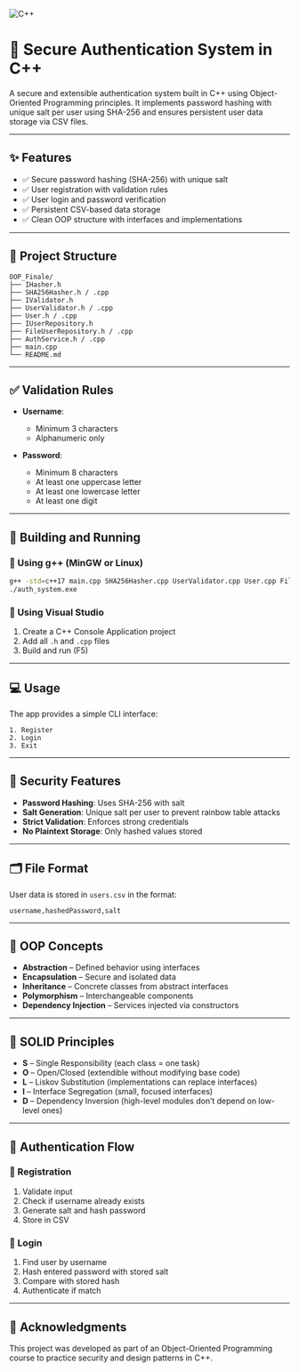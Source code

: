 ![C++](https://img.shields.io/badge/language-C%2B%2B-blue.svg)
# 🔐 Secure Authentication System in C++

A secure and extensible authentication system built in C++ using Object-Oriented Programming principles. It implements password hashing with unique salt per user using SHA-256 and ensures persistent user data storage via CSV files.

---

## ✨ Features

- ✅ Secure password hashing (SHA-256) with unique salt  
- ✅ User registration with validation rules  
- ✅ User login and password verification  
- ✅ Persistent CSV-based data storage  
- ✅ Clean OOP structure with interfaces and implementations

---
## 📁 Project Structure

```
OOP_Finale/
├── IHasher.h
├── SHA256Hasher.h / .cpp
├── IValidator.h
├── UserValidator.h / .cpp
├── User.h / .cpp
├── IUserRepository.h
├── FileUserRepository.h / .cpp
├── AuthService.h / .cpp
├── main.cpp
└── README.md
```

---

## ✅ Validation Rules

- **Username**:
  - Minimum 3 characters  
  - Alphanumeric only  

- **Password**:
  - Minimum 8 characters  
  - At least one uppercase letter  
  - At least one lowercase letter  
  - At least one digit  

---

## 🔧 Building and Running

### 🔹 Using g++ (MinGW or Linux)

```bash
g++ -std=c++17 main.cpp SHA256Hasher.cpp UserValidator.cpp User.cpp FileUserRepository.cpp AuthService.cpp -o auth_system.exe
./auth_system.exe
```

### 🔹 Using Visual Studio

1. Create a C++ Console Application project  
2. Add all `.h` and `.cpp` files  
3. Build and run (F5)

---

## 💻 Usage

The app provides a simple CLI interface:

```
1. Register
2. Login
3. Exit
```

---

## 🔐 Security Features

- **Password Hashing**: Uses SHA-256 with salt  
- **Salt Generation**: Unique salt per user to prevent rainbow table attacks  
- **Strict Validation**: Enforces strong credentials  
- **No Plaintext Storage**: Only hashed values stored  

---

## 🗂️ File Format

User data is stored in `users.csv` in the format:

```
username,hashedPassword,salt
```

---

## 🧠 OOP Concepts

- **Abstraction** – Defined behavior using interfaces  
- **Encapsulation** – Secure and isolated data  
- **Inheritance** – Concrete classes from abstract interfaces  
- **Polymorphism** – Interchangeable components  
- **Dependency Injection** – Services injected via constructors  

---

## 🧱 SOLID Principles

- **S** – Single Responsibility (each class = one task)  
- **O** – Open/Closed (extendible without modifying base code)  
- **L** – Liskov Substitution (implementations can replace interfaces)  
- **I** – Interface Segregation (small, focused interfaces)  
- **D** – Dependency Inversion (high-level modules don’t depend on low-level ones)

---

## 🔄 Authentication Flow

### 📝 Registration
1. Validate input  
2. Check if username already exists  
3. Generate salt and hash password  
4. Store in CSV

### 🔐 Login
1. Find user by username  
2. Hash entered password with stored salt  
3. Compare with stored hash  
4. Authenticate if match

---

## 🙌 Acknowledgments

This project was developed as part of an Object-Oriented Programming course to practice security and design patterns in C++.
